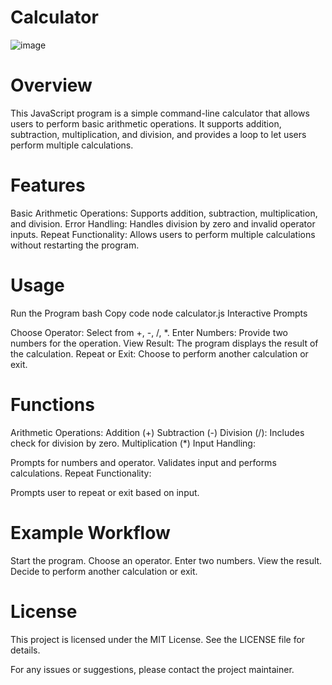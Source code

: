 # Calculator

![image](https://github.com/user-attachments/assets/08629b3b-9884-4682-b42e-8d5911fc2036)



# Overview
This JavaScript program is a simple command-line calculator that allows users to perform basic arithmetic operations. It supports addition, subtraction, multiplication, and division, and provides a loop to let users perform multiple calculations.

# Features

Basic Arithmetic Operations: Supports addition, subtraction, multiplication, and division.
Error Handling: Handles division by zero and invalid operator inputs.
Repeat Functionality: Allows users to perform multiple calculations without restarting the program.


# Usage
Run the Program
bash
Copy code
node calculator.js
Interactive Prompts

Choose Operator: Select from +, -, /, *.
Enter Numbers: Provide two numbers for the operation.
View Result: The program displays the result of the calculation.
Repeat or Exit: Choose to perform another calculation or exit.



# Functions
Arithmetic Operations:
Addition (+)
Subtraction (-)
Division (/): Includes check for division by zero.
Multiplication (*)
Input Handling:

Prompts for numbers and operator.
Validates input and performs calculations.
Repeat Functionality:

Prompts user to repeat or exit based on input.


# Example Workflow
Start the program.
Choose an operator.
Enter two numbers.
View the result.
Decide to perform another calculation or exit.



# License
This project is licensed under the MIT License. See the LICENSE file for details.

For any issues or suggestions, please contact the project maintainer.
